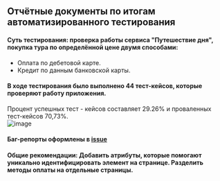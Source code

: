 ## Отчётные документы по итогам автоматизированного тестирования     

#### Суть тестирования: проверка работы сервиса "Путешествие дня", покупка тура по определённой цене двумя способами: 

  - Оплата по дебетовой карте.   
  - Кредит по данным банковской карты.    
    
#### В ходе тестирования было выполнено 44 тест-кейсов, которые проверяют работу приложения.

Процент успешных тест - кейсов составляет 29.26% и проваленных тест-кейсов 70,73%.    
![image](https://github.com/Mendoza911/QA-Diploma/assets/118293251/e6a024e2-ef99-40e2-984b-4445c6f59963)      

#### Баг-репорты оформлены в [issue](https://github.com/Mendoza911/QA-Diploma/issues)

#### Общие рекомендации: Добавить атрибуты, которые помогают уникально идентифицировать элемент на странице. Разделить методы оплаты на отдельные страницы.
